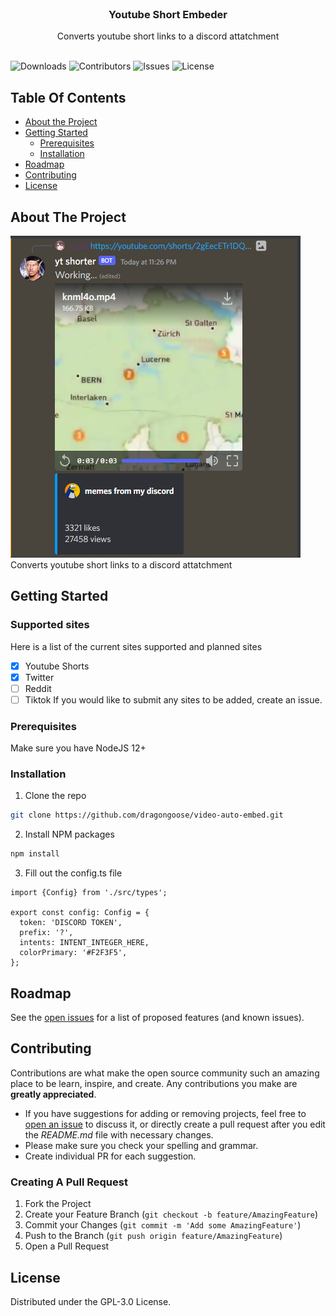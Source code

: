 <br/>
<p align="center">
  <h3 align="center">Youtube Short Embeder</h3>

  <p align="center">
    Converts youtube short links to a discord attatchment
    <br/>
    <br/>
  </p>
</p>

![Downloads](https://img.shields.io/github/downloads/dragongoose/video-auto-embed/total) ![Contributors](https://img.shields.io/github/contributors/dragongoose/video-auto-embed?color=dark-green) ![Issues](https://img.shields.io/github/issues/dragongoose/video-auto-embed) ![License](https://img.shields.io/github/license/dragongoose/video-auto-embed) 

## Table Of Contents

* [About the Project](#about-the-project)
* [Getting Started](#getting-started)
  * [Prerequisites](#prerequisites)
  * [Installation](#installation)
* [Roadmap](#roadmap)
* [Contributing](#contributing)
* [License](#license)

## About The Project

![Screen Shot](images/screenshot.jpg)
Converts youtube short links to a discord attatchment

## Getting Started

### Supported sites
Here is a list of the current sites supported and planned sites
- [x] Youtube Shorts
- [x] Twitter
- [ ] Reddit
- [ ] Tiktok
If you would like to submit any sites to be added, create an issue.

### Prerequisites

Make sure you have NodeJS 12+

### Installation

1. Clone the repo

```sh
git clone https://github.com/dragongoose/video-auto-embed.git
```

2. Install NPM packages

```sh
npm install
```

3. Fill out the config.ts file

```TS
import {Config} from './src/types';

export const config: Config = {
  token: 'DISCORD TOKEN',
  prefix: '?',
  intents: INTENT_INTEGER_HERE,
  colorPrimary: '#F2F3F5',
};

```

## Roadmap

See the [open issues](https://github.com/dragongoose/video-auto-embed/issues) for a list of proposed features (and known issues).

## Contributing

Contributions are what make the open source community such an amazing place to be learn, inspire, and create. Any contributions you make are **greatly appreciated**.
* If you have suggestions for adding or removing projects, feel free to [open an issue](https://github.com/dragongoose/video-auto-embed/issues/new) to discuss it, or directly create a pull request after you edit the *README.md* file with necessary changes.
* Please make sure you check your spelling and grammar.
* Create individual PR for each suggestion.

### Creating A Pull Request

1. Fork the Project
2. Create your Feature Branch (`git checkout -b feature/AmazingFeature`)
3. Commit your Changes (`git commit -m 'Add some AmazingFeature'`)
4. Push to the Branch (`git push origin feature/AmazingFeature`)
5. Open a Pull Request

## License

Distributed under the GPL-3.0 License.

